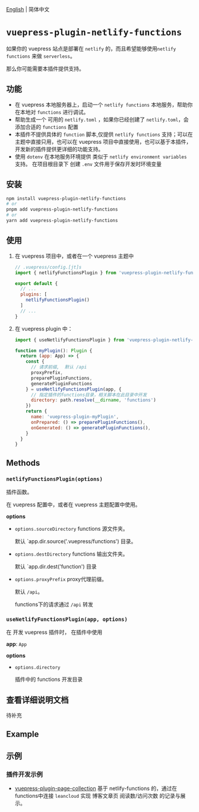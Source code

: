 [English](./README.en-US.md) | 简体中文

# `vuepress-plugin-netlify-functions`

如果你的 vuepress 站点是部署在 `netlify` 的，而且希望能够使用`netlify functions` 来做 `serverless`。

那么你可能需要本插件提供支持。

## 功能
- 在 vuepress 本地服务器上，启动一个 `netlify functions` 本地服务，帮助你在本地对 `functions` 进行调试。
- 帮助生成一个 可用的 `netlify.toml` ，如果你已经创建了 `netlify.toml`，会添加合适的 `functions` 配置
- 本插件不提供具体的 `function` 脚本,仅提供 `netlify functions` 支持；可以在主题中直接只用，也可以在 vuepress 项目中直接使用，也可以基于本插件，开发新的插件提供更详细的功能支持。
- 使用 `dotenv` 在本地服务环境提供 类似于 `netlify environment variables` 支持。 在项目根目录下 创建 `.env` 文件用于保存开发时环境变量

## 安装

```sh
npm install vuepress-plugin-netlify-functions
# or
pnpm add vuepress-plugin-netlify-functions
# or
yarn add vuepress-plugin-netlify-functions
```

## 使用

1. 在 vuepress 项目中，或者在一个 vuepress 主题中
   ``` js
   // .vuepress/config.[jt]s
   import { netlifyFunctionsPlugin } from 'vuepress-plugin-netlify-functions'

   export default {
     // ...
     plugins: [
       netlifyFunctionsPlugin()
     ]
     // ...
   }
   ```

2. 在 vuepress plugin 中：
   ``` js
   import { useNetlifyFunctionsPlugin } from 'vuepress-plugin-netlify-functions'

   function myPlugin(): Plugin {
     return (app: App) => {
       const {
         // 请求前缀,  默认 /api
         proxyPrefix,
         preparePluginFunctions,
         generatePluginFunctions
       } = useNetlifyFunctionsPlugin(app, {
         // 指定插件的functions目录，相关脚本在此目录中开发
         directory: path.resolve(__dirname, 'functions')
       })
       return {
         name: 'vuepress-plugin-myPlugin',
         onPrepared: () => preparePluginFunctions(),
         onGenerated: () => generatePluginFunctions(),
       }
     }
   }
   ```

## Methods

### `netlifyFunctionsPlugin(options)`

插件函数。

在 vuepress 配置中，或者在 vuepress 主题配置中使用。

__options__

- `options.sourceDirectory` functions 源文件夹。

  默认 `app.dir.source('.vuepress/functions') 目录。

- `options.destDirectory` functions 输出文件夹。

  默认 `app.dir.dest('function') 目录

- `options.proxyPrefix` proxy代理前缀。

  默认 `/api`。

  functions下的请求通过 `/api` 转发

### `useNetlifyFunctionsPlugin(app, options)`

在 开发 vuepress 插件时， 在插件中使用

__app__: `App`

__options__

- `options.directory`

  插件中的 functions 开发目录

## 查看详细说明文档

待补充

## Example

## 示例

### 插件开发示例

- [vuepress-plugin-page-collection](https://github.com/pengzhanbo/vuepress-theme-plume/tree/main/packages/plugin-page-collection) 基于 netlify-functions 的，通过在 functions中连接 `leancloud` 实现 博客文章页 阅读数/访问次数 的记录与展示。
